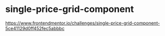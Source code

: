 # single-price-grid-component
https://www.frontendmentor.io/challenges/single-price-grid-component-5ce41129d0ff452fec5abbbc
